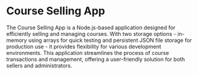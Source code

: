 # Course Selling App

The Course Selling App is a Node.js-based application designed for efficiently selling and managing courses. With two storage options - in-memory using arrays for quick testing and persistent JSON file storage for production use - it provides flexibility for various development environments. This application streamlines the process of course transactions and management, offering a user-friendly solution for both sellers and administrators.
